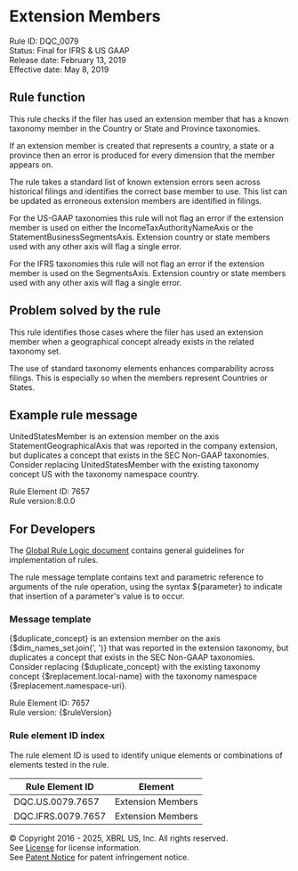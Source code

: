 # Extension Members
Rule ID: DQC_0079  
Status: Final for IFRS &amp; US GAAP  
Release date: February 13, 2019  
Effective date: May 8, 2019   

## Rule function 
This rule checks if the filer has used an extension member that has a known taxonomy member in the Country or State and Province taxonomies.  

If an extension member is created that represents a country, a state or a province then an error is produced for every dimension that the member appears on.  

The rule takes a standard list of known extension errors seen across historical filings and identifies the correct base member to use. This list can be updated as erroneous extension members are identified in filings.  

For the US-GAAP taxonomies this rule will not flag an error if the extension member is used on either the IncomeTaxAuthorityNameAxis or the StatementBusinessSegmentsAxis. Extension country or state members used with any other axis will flag a single error.  

For the IFRS taxonomies this rule will not flag an error if the extension member is used on the SegmentsAxis. Extension country or state members used with any other axis will flag a single error.  

## Problem solved by the rule
This rule identifies those cases where the  filer has used an extension member when a geographical concept already exists in the related taxonomy set. 

The use of standard taxonomy elements enhances comparability across filings. This is especially so when the members represent Countries or States.  

## Example rule message
UnitedStatesMember is an extension member on the axis StatementGeographicalAxis that was reported in the company extension, but duplicates a concept that exists in the SEC Non-GAAP taxonomies. Consider replacing UnitedStatesMember with the existing taxonomy concept US with the taxonomy namespace country.  

Rule Element ID: 7657  
Rule version:8.0.0

## For Developers
The [Global Rule Logic document](https://github.com/DataQualityCommittee/dqc_us_rules/blob/master/docs/GlobalRuleLogic.md) contains general guidelines for implementation of rules.  

The rule message template contains text and parametric reference to arguments of the rule operation, using the syntax ${parameter} to indicate that insertion of a parameter's value is to occur.  

### Message template
{$duplicate_concept} is an extension member on the axis {$dim_names_set.join(', ')} that was reported in the extension taxonomy, but duplicates a concept that exists in the SEC Non-GAAP taxonomies. Consider replacing {$duplicate_concept} with the existing taxonomy concept {$replacement.local-name} with the taxonomy namespace {$replacement.namespace-uri}.  

Rule Element ID: 7657   
Rule version: {$ruleVersion}

### Rule element ID index 
The rule element ID is used to identify unique elements or combinations of elements tested in the rule. 

|Rule Element ID|Element|
|--------|--------|
|DQC.US.0079.7657|Extension Members|
|DQC.IFRS.0079.7657|Extension Members|

© Copyright 2016 - 2025, XBRL US, Inc. All rights reserved.   
See [License](https://xbrl.us/dqc-license) for license information.  
See [Patent Notice](https://xbrl.us/dqc-patent) for patent infringement notice.  
